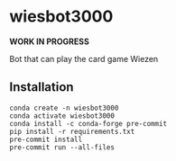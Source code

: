 # wiesbot3000
**WORK IN PROGRESS**

Bot that can play the card game Wiezen

## Installation
```
conda create -n wiesbot3000
conda activate wiesbot3000
conda install -c conda-forge pre-commit
pip install -r requirements.txt
pre-commit install
pre-commit run --all-files
```
